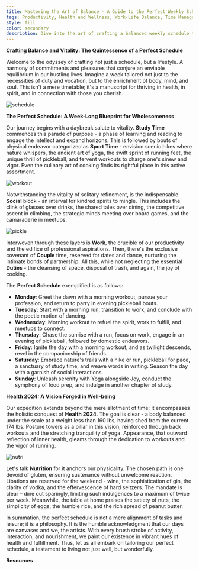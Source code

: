 ```yaml
---
title: Mastering the Art of Balance - A Guide to the Perfect Weekly Schedule
tags: Productivity, Health and Wellness, Work-Life Balance, Time Management, Healthy Eating, Fitness Routine, Socializing
style: fill
color: secondary
description: Dive into the art of crafting a balanced weekly schedule that promotes productivity, health, and well-being. Learn how to blend work, fitness, nutrition, and social activities into a harmonious lifestyle that not only fulfills your duties but also nourishes your soul and brings joy to your everyday life.
---
```


**Crafting Balance and Vitality: The Quintessence of a Perfect Schedule**

Welcome to the odyssey of crafting not just a schedule, but a lifestyle. A harmony of commitments and pleasures that conjure an enviable equilibrium in our bustling lives. Imagine a week tailored not just to the necessities of duty and vocation, but to the enrichment of body, mind, and soul. This isn't a mere timetable; it's a manuscript for thriving in health, in spirit, and in connection with those you cherish.

![schedule](https://images.unsplash.com/photo-1435527173128-983b87201f4d?w=400&auto=format&fit=crop&q=60&ixlib=rb-4.0.3&ixid=M3wxMjA3fDB8MHxzZWFyY2h8Mnx8c2NoZWR1bGV8ZW58MHx8MHx8fDA%3D)


**The Perfect Schedule: A Week-Long Blueprint for Wholesomeness**

Our journey begins with a daybreak salute to vitality. **Study Time** commences this parade of purpose - a phase of learning and reading to engage the intellect and expand horizons. This is followed by bouts of physical endeavor categorized as **Sport Time** - envision scenic hikes where nature whispers, the ancient art of yoga, the swift sprint of running feet, the unique thrill of pickleball, and fervent workouts to charge one's sinew and vigor. Even the culinary art of cooking finds its rightful place in this active assortment.

![workout](https://images.unsplash.com/photo-1549060279-7e168fcee0c2?w=400&auto=format&fit=crop&q=60&ixlib=rb-4.0.3&ixid=M3wxMjA3fDB8MHxzZWFyY2h8MTZ8fHdvcmtvdXR8ZW58MHx8MHx8fDA%3D)

Notwithstanding the vitality of solitary refinement, is the indispensable **Social** block - an interval for kindred spirits to mingle. This includes the clink of glasses over drinks, the shared tales over dining, the competitive ascent in climbing, the strategic minds meeting over board games, and the camaraderie in meetups.

![pickle](https://images.unsplash.com/photo-1524190953017-a0e58d1db9ef?w=400&auto=format&fit=crop&q=60&ixlib=rb-4.0.3&ixid=M3wxMjA3fDB8MHxzZWFyY2h8MXx8cGlja2xlYmFsbHxlbnwwfHwwfHx8MA%3D%3D)

Interwoven through these layers is **Work**, the crucible of our productivity and the edifice of professional aspirations. Then, there's the exclusive covenant of **Couple** time, reserved for dates and dance, nurturing the intimate bonds of partnership. All this, while not neglecting the essential **Duties** - the cleansing of space, disposal of trash, and again, the joy of cooking.

The **Perfect Schedule** exemplified is as follows:
- **Monday**: Greet the dawn with a morning workout, pursue your profession, and return to parry in evening pickleball bouts.
- **Tuesday**: Start with a morning run, transition to work, and conclude with the poetic motion of dancing.
- **Wednesday**: Morning workout to refuel the spirit, work to fulfill, and meetups to connect.
- **Thursday**: Chase the sunrise with a run, focus on work, engage in an evening of pickleball, followed by domestic endeavors.
- **Friday**: Ignite the day with a morning workout, and as twilight descends, revel in the companionship of friends.
- **Saturday**: Embrace nature's trails with a hike or run, pickleball for pace, a sanctuary of study time, and weave words in writing. Season the day with a garnish of social interactions.
- **Sunday**: Unleash serenity with Yoga alongside Joy, conduct the symphony of food prep, and indulge in another chapter of study.

**Health 2024: A Vision Forged in Well-being**

Our expedition extends beyond the mere allotment of time; it encompasses the holistic conquest of **Health 2024**. The goal is clear - a body balanced under the scale at a weight less than 160 lbs, having shed from the current 174 lbs. Posture towers as a pillar in this vision, reinforced through back workouts and the stretching tranquility of yoga. Appearance, that outward reflection of inner health, gleams through the dedication to workouts and the vigor of running.

![nutri](https://images.unsplash.com/photo-1490645935967-10de6ba17061?w=400&auto=format&fit=crop&q=60&ixlib=rb-4.0.3&ixid=M3wxMjA3fDB8MHxzZWFyY2h8M3x8bnV0cml0aW9ufGVufDB8fDB8fHww)

Let's talk **Nutrition** for it anchors our physicality. The chosen path is one devoid of gluten, ensuring sustenance without unwelcome reaction. Libations are reserved for the weekend - wine, the sophistication of gin, the clarity of vodka, and the effervescence of hard seltzers. The mandate is clear – dine out sparingly, limiting such indulgences to a maximum of twice per week. Meanwhile, the table at home praises the satiety of nuts, the simplicity of eggs, the humble rice, and the rich spread of peanut butter.

In summation, the perfect schedule is not a mere alignment of tasks and leisure; it is a philosophy. It is the humble acknowledgment that our days are canvases and we, the artists. With every brush stroke of activity, interaction, and nourishment, we paint our existence in vibrant hues of health and fulfillment. Thus, let us all embark on tailoring our perfect schedule, a testament to living not just well, but wonderfully.

**Resources**


